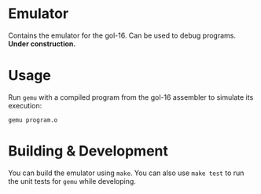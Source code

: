 # Emulator

Contains the emulator for the gol-16. Can be used to debug programs. **Under construction.**

# Usage

Run `gemu` with a compiled program from the gol-16 assembler to simulate its execution:

```console
gemu program.o
```

# Building & Development

You can build the emulator using `make`. You can also use `make test` to run the unit tests for `gemu` while developing.
